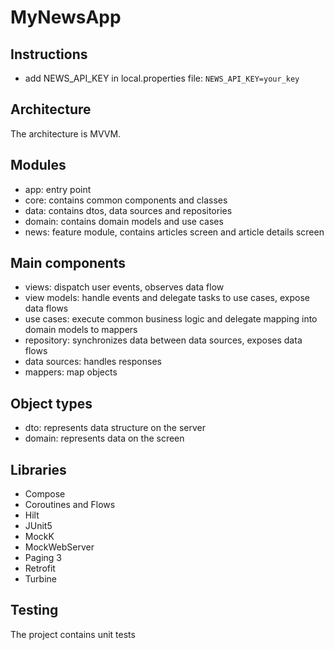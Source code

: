 # MyNewsApp

## Instructions
- add NEWS_API_KEY in local.properties file: `NEWS_API_KEY=your_key`

## Architecture
The architecture is MVVM. 

## Modules
- app: entry point
- core: contains common components and classes
- data: contains dtos, data sources and repositories
- domain: contains domain models and use cases
- news: feature module, contains articles screen and article details screen

## Main components
- views: dispatch user events, observes data flow
- view models: handle events and delegate tasks to use cases, expose data flows
- use cases: execute common business logic and delegate mapping into domain models to mappers
- repository: synchronizes data between data sources, exposes data flows
- data sources: handles responses
- mappers: map objects

## Object types
- dto: represents data structure on the server
- domain: represents data on the screen

## Libraries
- Compose
- Coroutines and Flows
- Hilt
- JUnit5
- MockK
- MockWebServer
- Paging 3
- Retrofit
- Turbine


## Testing
The project contains unit tests
